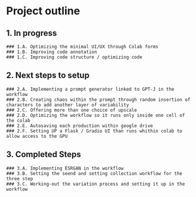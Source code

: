 # Project outline

  ## 1. In progress
    ### 1.A. Optimizing the minimal UI/UX through Colab forms 
    ### 1.B. Improving code annotation
    ### 1.C. Improving code structure / optimizing code

  ## 2. Next steps to setup

    ### 2.A. Implementing a prompt generator linked to GPT-J in the workflow
    ### 2.B. Creating chaos within the prompt through random insertion of characters to add another layer of variability
    ### 2.C. Offering more than one choice of upscale
    ### 2.D. Optimizing the workflow so it runs only inside one cell of the colab
    ### 2.E. Autosaving each production within google drive
    ### 2.F. Setting UP a Flask / Gradio UI than runs whithin colab to allow access to the GPU


  ## 3. Completed Steps
    ### 3.A. Implementing ESRGAN in the workflow
    ### 3.B. Setting the seend and setting collection workflow for the three step 
    ### 3.C. Working-out the variation process and setting it up in the workflow
